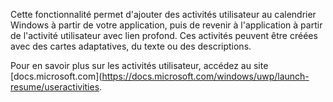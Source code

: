 ﻿Cette fonctionnalité permet d'ajouter des activités utilisateur au calendrier Windows à partir de votre application, puis de revenir à l'application à partir de l'activité utilisateur avec lien profond. Ces activités peuvent être créées avec des cartes adaptatives, du texte ou des descriptions. 
 
Pour en savoir plus sur les activités utilisateur, accédez au site [docs.microsoft.com](https://docs.microsoft.com/windows/uwp/launch-resume/useractivities.